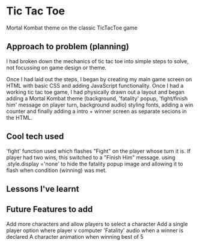 # Tic Tac Toe

Mortal Kombat theme on the classic TicTacToe game

## Approach to problem (planning)

I had broken down the mechanics of tic tac toe into simple steps to solve, not focussing on game design or theme.

Once I had laid out the steps, I began by creating my main game screen on HTML with basic CSS and adding JavaScript functionality. Once I had a working tic tac toe game, I had physically drawn out a layout and began adding a Mortal Kombat theme (background, 'fatality' popup, 'fight/finish him' message on player turn, background audio) styling fonts, adding a win counter and finally adding a intro + winner screen as separate secions in the HTML.

## Cool tech used

'fight' function used which flashes "Fight" on the player whose turn it is. If player had two wins, this switched to a "Finish Him" message.
using .style.display ='none' to hide the fatality popup image and allowing it to flash when condition (winning) was met.



## Lessons I've learnt



## Future Features to add

Add more characters and allow players to select a character
Add a single player option where player v computer
'Fatality' audio when a winner is declared
A character animation when winning best of 5
